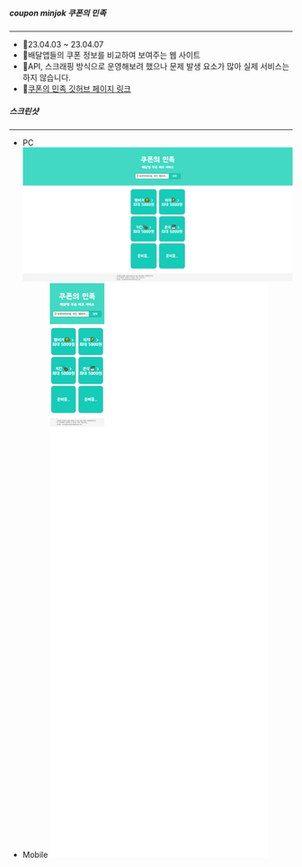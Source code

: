 ##### _coupon minjok 쿠폰의 민족_
***
- 📅23.04.03 ~ 23.04.07
- 🛵배달앱들의 쿠폰 정보를 비교하여 보여주는 웹 사이트
- 📌API, 스크래핑 방식으로 운영해보려 했으나 문제 발생 요소가 많아 실제 서비스는 하지 않습니다.
- 🔗[쿠폰의 민족 깃허브 페이지 링크](https://jaehyundev.github.io/couponminjok/)
##### _스크린샷_
***
- PC
![](/Screenshot.png)
- Mobile
![](/Screenshot_2.png)
